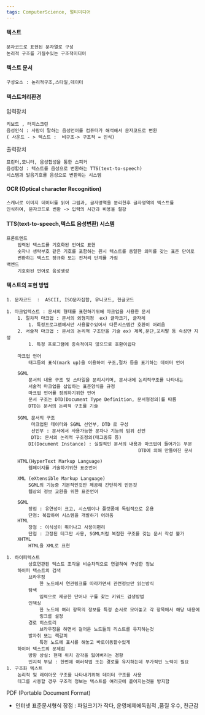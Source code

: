```yaml
---
tags: ComputerScience, 멀티미디어
---
```

#### 텍스트

	문자코드로 표현된 문자열로 구성
	논리적 구조를 가질수있는 구조적미디어

#### 텍스트 문서

	구성요소 : 논리적구조,스타일,데이터

#### 텍스트처리환경

입력장치

	키보드 , 터치스크린
	음성인식 : 사람이 말하는 음성언어를 컴퓨터가 해석해서 문자코드로 변환
	( 사운드 - > 텍스트 :  비구조-> 구조적 = 인식)

출력장치

	프린터,모니터, 음성합성을 통한 스피커
	음성합성 : 텍스트를 음성으로 변환하는 TTS(text-to-speech)
	시스템과 발음기호를 음성으로 변환하는 시스템

#### OCR (Optical character Recognition)

	스캐너로 이미지 데이터를 읽어 그림과, 글자영역을 분리한후 글자영역의 텍스트를
	인식하여, 문자코드로 변환 -> 입력의 시간과 비용을 절감

#### TTS(text-to-speech,텍스트 음성변환) 시스템

	프론트엔드 
		입력된 텍스트를 기호화된 언어로 표현
		숫자나 생략부호 같은 기호를 포함하는 원시 텍스트를 동일한 의미를 갖는 표준 단어로 
		변환하는 텍스트 정규화 또는 전처리 단계를 가짐
	백엔드
		기호화된 언어로 음성생성
	
		

#### 텍스트의 표현 방법

	1. 문자코드  :  ASCII, ISO문자집합, 유니코드, 한글코드

	1. 마크업텍스트 : 문서의 형태를 표현하기위해 마크업을 사용한 문서
		1. 절차적 마크업 : 문서의 외형지정  ex) 글자크기, 글자체
			1. 특정프로그램에서만 사용할수있어서 다른시스템간 호환이 어려움
		2. 서술적 마크업 : 문서의 논리적 구조만을 기술 ex) 제목,문단,꼬리말 등 속성만 지정
			1. 특정 프로그램에 종속적이지 않으므로 호환이쉽다

		마크업 언어
			태그등의 표식(mark up)을 이용하여 구조,절차 등을 표기하는 데이터 언어

		SGML
			문서의 내용 구조 및 스타일을 분리시키며, 문서내에 논리적구조를 나타내는
			서술적 마크업을 삽입하는 표준양식을 규정
			마크업 언어를 정의하기위한 언어
			문서 구조는 DTD(Document Type Definition, 문서형정의)를 따름
			DTD는 문서의 논리적 구조를 기술

		SGML 문서의 구조
			 마크업된 데이터와 SGML 선언부, DTD 로 구성
			 선언부 : 문서에서 사용가능한 문자나 기능의 범위 선언
			 DTD: 문서의 논리적 구조정의(태그종류 등)
			DI(Document Instance) : 실질적인 문서의 내용과 마크업이 들어가는 부분
													DTD에 의해 만들어진 문서

		HTML(HyperText Markup Language)
			웹페이지를 기술하기위한 표준언어

		XML (eXtensible Markup Language)
			SGML의 기능중 기본적인것만 제공해 간단하게 만든것
			웹상의 정보 교환을 위한 표준언어

		SGML
			장점 : 유연성이 크고, 시스템이나 플랫폼에 독립적으로 운용
			단점: 복잡하여 시스템을 개발하기 어려움
		HTML
			장점 : 이식성이 뛰어나고 사용이편리
			단점 : 고정된 테그만 사용, SGML처럼 복잡한 구조를 갖는 문서 작성 불가
		XHTML
			HTML을 XML로 표현

	1. 하이퍼텍스트
			상호연관된 텍스트 조각을 비순차적으로 연결하여 구성한 정보
		하이퍼 텍스트의 검색
			브라우징
				한 노드에서 연관링크를 따라가면서 관련정보만 읽는방식
			탐색
				입력으로 제공한 단어나 구를 찾는 키워드 검생방법
			인덱싱
				한 노드에 여러 항목의 정보를 특정 순서로 모아놓고 각 항목에서 해당 내용에
				링크를 설정
			경로 히스토리
				브라우징을 하면서 걸어온 노드들의 리스트를 유지하는것
			발자취 또는 책갈피
				특정 노드에 표시를 해놓고 바로이동할수있게
		하이퍼 텍스트의 문제점
			방향 상실: 현재 위치 감각을 잃어버리는 경향
			인지적 부담 : 한번에 여러작업 또는 경로를 유지하는데 부가적인 노력이 필요
	1. 구조화 텍스트
		논리적 및 레이아웃 구조를 나타내기위해 데이터 구조를 사용
		테그를 사용할 경우 구조적 정보는 텍스트를 여러곳에 흩어지는것을 방지함
		


PDF (Portable Document Format)
- 인터넷 표준문서형식
	장점 : 파일크기가 작다, 운영체제에독립적 ,품질 우수, 친근감